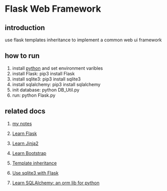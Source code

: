 # Flask Web Framework

## introduction

use flask templates inheritance to implement a common web ui framework

## how to run

1. install [python](https://www.python.org/) and set environment varibles
2. install Flask: pip3 install Flask
3. install sqlite3: pip3 install sqlite3
4. install sqlalchemy: pip3 install  sqlalchemy
5. init database: python DB_Util.py
6. run: python Flask.py

## related docs

1. [my notes](./docs/Flask_Notes.md)

2. [Learn Flask](http://flask.pocoo.org/docs/0.12/)

3. [Learn Jinja2](http://jinja.pocoo.org/docs/2.9/)

4. [Learn Bootstrap](http://getbootstrap.com/getting-started)

5. [Template inheritance](http://flask.pocoo.org/docs/0.12/patterns/templateinheritance/#template-inheritance)

6. [Use sqlite3 with Flask](http://flask.pocoo.org/docs/0.12/patterns/sqlite3/)

7. [Learn SQLAlchemy: an orm lib for python](http://www.liaoxuefeng.com/wiki/001374738125095c955c1e6d8bb493182103fac9270762a000/0014021031294178f993c85204e4d1b81ab032070641ce5000)

   ​



